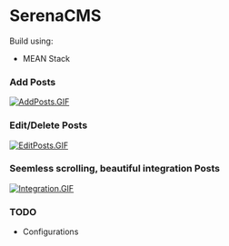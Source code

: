 # SerenaCMS

Build using:
  - MEAN Stack
  
### Add Posts
[![AddPosts.GIF](https://i.imgur.com/Bbudrwe.gif)]()

### Edit/Delete Posts
[![EditPosts.GIF](https://i.imgur.com/pLKy7rV.gif)]()

### Seemless scrolling, beautiful integration Posts
[![Integration.GIF](https://i.imgur.com/Qs8VpWY.gif)]()


### TODO
 - Configurations

